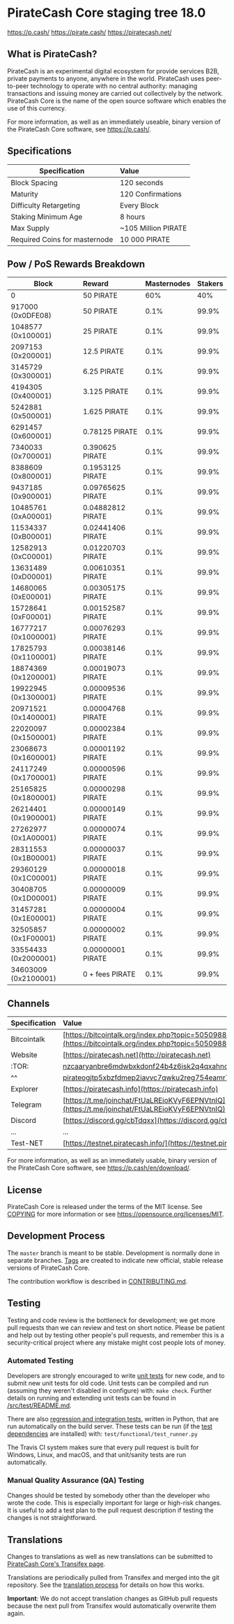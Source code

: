 PirateCash Core staging tree 18.0
===========================

https://p.cash/ https://pirate.cash/ https://piratecash.net/


What is PirateCash?
-------------

PirateCash is an experimental digital ecosystem for provide services B2B, private
payments to anyone, anywhere in the world. PirateCash uses peer-to-peer technology
to operate with no central authority: managing transactions and issuing money
are carried out collectively by the network. PirateCash Core is the name of the open
source software which enables the use of this currency.

For more information, as well as an immediately useable, binary version of
the PirateCash Core software, see https://p.cash/.

## Specifications


| Specification                 | Value               |
| ----------------------------- |:--------------------|
| Block Spacing                 | 120 seconds         |
| Maturity                      | 120 Confirmations   |
| Difficulty Retargeting        | Every Block         |
| Staking Minimum Age           | 8 hours             |
| Max Supply                    | ~105 Million PIRATE |
| Required Coins for masternode | 10 000 PIRATE       |


## Pow / PoS Rewards Breakdown

| Block                 | Reward            | Masternodes | Stakers    |
|---------------------- |:----------------- |:----------- |:---------- |
| 0                     | 50         PIRATE | 60%         | 40%        |
| 917000  (0x0DFE08)    | 50         PIRATE | 0.1%        | 99.9%      |
| 1048577 (0x100001)    | 25         PIRATE | 0.1%        | 99.9%      |
| 2097153 (0x200001)    | 12.5       PIRATE | 0.1%        | 99.9%      |
| 3145729 (0x300001)    | 6.25       PIRATE | 0.1%        | 99.9%      |
| 4194305 (0x400001)    | 3.125      PIRATE | 0.1%        | 99.9%      |
| 5242881 (0x500001)    | 1.625      PIRATE | 0.1%        | 99.9%      |
| 6291457 (0x600001)    | 0.78125    PIRATE | 0.1%        | 99.9%      |
| 7340033 (0x700001)    | 0.390625   PIRATE | 0.1%        | 99.9%      |
| 8388609 (0x800001)    | 0.1953125  PIRATE | 0.1%        | 99.9%      |
| 9437185 (0x900001)    | 0.09765625 PIRATE | 0.1%        | 99.9%      |
| 10485761 (0xA00001)   | 0.04882812 PIRATE | 0.1%        | 99.9%      |
| 11534337 (0xB00001)   | 0.02441406 PIRATE | 0.1%        | 99.9%      |
| 12582913 (0xC00001)   | 0.01220703 PIRATE | 0.1%        | 99.9%      |
| 13631489 (0xD00001)   | 0.00610351 PIRATE | 0.1%        | 99.9%      |
| 14680065 (0xE00001)   | 0.00305175 PIRATE | 0.1%        | 99.9%      |
| 15728641 (0xF00001)   | 0.00152587 PIRATE | 0.1%        | 99.9%      |
| 16777217 (0x1000001)  | 0.00076293 PIRATE | 0.1%        | 99.9%      |
| 17825793 (0x1100001)  | 0.00038146 PIRATE | 0.1%        | 99.9%      |
| 18874369 (0x1200001)  | 0.00019073 PIRATE | 0.1%        | 99.9%      |
| 19922945 (0x1300001)  | 0.00009536 PIRATE | 0.1%        | 99.9%      |
| 20971521 (0x1400001)  | 0.00004768 PIRATE | 0.1%        | 99.9%      |
| 22020097 (0x1500001)  | 0.00002384 PIRATE | 0.1%        | 99.9%      |
| 23068673 (0x1600001)  | 0.00001192 PIRATE | 0.1%        | 99.9%      |
| 24117249 (0x1700001)  | 0.00000596 PIRATE | 0.1%        | 99.9%      |
| 25165825 (0x1800001)  | 0.00000298 PIRATE | 0.1%        | 99.9%      |
| 26214401 (0x1900001)  | 0.00000149 PIRATE | 0.1%        | 99.9%      |
| 27262977 (0x1A00001)  | 0.00000074 PIRATE | 0.1%        | 99.9%      |
| 28311553 (0x1B00001)  | 0.00000037 PIRATE | 0.1%        | 99.9%      |
| 29360129 (0x1C00001)  | 0.00000018 PIRATE | 0.1%        | 99.9%      |
| 30408705 (0x1D00001)  | 0.00000009 PIRATE | 0.1%        | 99.9%      |
| 31457281 (0x1E00001)  | 0.00000004 PIRATE | 0.1%        | 99.9%      |
| 32505857 (0x1F00001)  | 0.00000002 PIRATE | 0.1%        | 99.9%      |
| 33554433 (0x2000001)  | 0.00000001 PIRATE | 0.1%        | 99.9%      |
| 34603009 (0x2100001)  | 0 + fees   PIRATE | 0.1%        | 99.9%      |

## Channels

| Specification | Value             |
| ------------- |:------------------|
| Bitcointalk   | [https://bitcointalk.org/index.php?topic=5050988](https://bitcointalk.org/index.php?topic=5050988)       |
| Website       | [https://piratecash.net](http://piratecash.net) |
|:TOR:          | [nzcaaryanbre6mdwbxkdonf24b4z6isk2q4qxahno42f4gso3ddjwpad.onion](nzcaaryanbre6mdwbxkdonf24b4z6isk2q4qxahno42f4gso3ddjwpad.onion) |
|^^             | [pirateogjtp5xbzfdmep2iavvc7qwku2reg754eamr7bxnospyqkqoad.onion](pirateogjtp5xbzfdmep2iavvc7qwku2reg754eamr7bxnospyqkqoad.onion) |
| Explorer      | [https://piratecash.info](https://piratecash.info)|
| Telegram	| [https://t.me/joinchat/FtUaLREioKVyF6EPNVtnIQ](https://t.me/joinchat/FtUaLREioKVyF6EPNVtnIQ)|
| Discord       | [https://discord.gg/cbTdqxx](https://discord.gg/cbTdqxx)|
| ...           | ... |
| Test-NET	| [https://testnet.piratecash.info/](https://testnet.piratecash.info)|

For more information, as well as an immediately usable, binary version of
the PirateCash Core software, see https://p.cash/en/download/.

License
-------

PirateCash Core is released under the terms of the MIT license. See [COPYING](COPYING) for more
information or see https://opensource.org/licenses/MIT.

Development Process
-------------------

The `master` branch is meant to be stable. Development is normally done in separate branches.
[Tags](https://github.com/piratecash/piratecash/tags) are created to indicate new official,
stable release versions of PirateCash Core.

The contribution workflow is described in [CONTRIBUTING.md](CONTRIBUTING.md).

Testing
-------

Testing and code review is the bottleneck for development; we get more pull
requests than we can review and test on short notice. Please be patient and help out by testing
other people's pull requests, and remember this is a security-critical project where any mistake might cost people
lots of money.

### Automated Testing

Developers are strongly encouraged to write [unit tests](src/test/README.md) for new code, and to
submit new unit tests for old code. Unit tests can be compiled and run
(assuming they weren't disabled in configure) with: `make check`. Further details on running
and extending unit tests can be found in [/src/test/README.md](/src/test/README.md).

There are also [regression and integration tests](/test), written
in Python, that are run automatically on the build server.
These tests can be run (if the [test dependencies](/test) are installed) with: `test/functional/test_runner.py`

The Travis CI system makes sure that every pull request is built for Windows, Linux, and macOS, and that unit/sanity tests are run automatically.

### Manual Quality Assurance (QA) Testing

Changes should be tested by somebody other than the developer who wrote the
code. This is especially important for large or high-risk changes. It is useful
to add a test plan to the pull request description if testing the changes is
not straightforward.

Translations
------------

Changes to translations as well as new translations can be submitted to
[PirateCash Core's Transifex page](https://www.transifex.com/projects/p/piratecash/).

Translations are periodically pulled from Transifex and merged into the git repository. See the
[translation process](doc/translation_process.md) for details on how this works.

**Important**: We do not accept translation changes as GitHub pull requests because the next
pull from Transifex would automatically overwrite them again.

